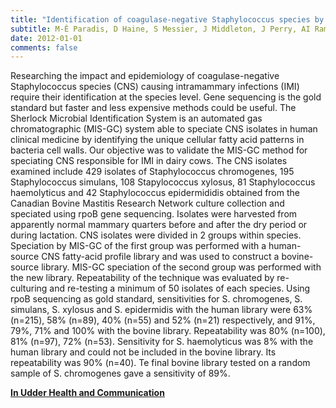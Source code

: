 ```yaml
---
title: "Identification of coagulase-negative Staphylococcus species by gas chromatography"
subtitle: M-È Paradis, D Haine, S Messier, J Middleton, J Perry, AI Ramirez, DT Scholl
date: 2012-01-01
comments: false
---
```


Researching the impact and epidemiology of coagulase-negative Staphylococcus species (CNS) causing intramammary infections (IMI) require their identification at the species level. Gene sequencing is the gold standard but faster and less expensive methods could be useful. The Sherlock Microbial Identification System is an automated gas chromatographic (MIS-GC) system able to speciate CNS isolates in human clinical medicine by identifying the unique cellular fatty acid patterns in bacteria cell walls. Our objective was to validate the MIS-GC method for speciating CNS responsible for IMI in dairy cows. The CNS isolates examined include 429 isolates of Staphylococcus chromogenes, 195 Staphylococcus simulans, 108 Stapylococcus xylosus, 81 Staphylococcus haemolyticus and 42 Staphylococcus epidermididis obtained from the Canadian Bovine Mastitis Research Network culture collection and speciated using rpoB gene sequencing. Isolates were harvested from apparently normal mammary quarters before and after the dry period or during lactation. CNS isolates were divided in 2 groups within species. Speciation by MIS-GC of the first group was performed with a human-source CNS fatty-acid profile library and was used to construct a bovine-source library. MIS-GC speciation of the second group was performed with the new library. Repeatability of the technique was evaluated by re-culturing and re-testing a minimum of 50 isolates of each species. Using rpoB sequencing as gold standard, sensitivities for S. chromogenes, S. simulans, S. xylosus and S. epidermidis with the human library were 63% (n=215), 58% (n=89), 40% (n=55) and 52% (n=21) respectively, and 91%, 79%, 71% and 100% with the bovine library. Repeatability was 80% (n=100), 81% (n=97), 72% (n=53). Sensitivity for S. haemolyticus was 8% with the human library and could not be included in the bovine library. Its repeatability was 90% (n=40). Te final bovine library tested on a random sample of S. chromogenes gave a sensitivity of 89%.

[**In Udder Health and Communication**](https://link.springer.com/chapter/10.3920/978-90-8686-742-4_42)
